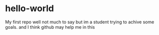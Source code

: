 # hello-world
My first repo
well not much to say but im a student trying to achive some goals.
and I think github may help me in this

